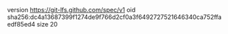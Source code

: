 version https://git-lfs.github.com/spec/v1
oid sha256:dc4a13687399f1274de9f766d2cf0a3f6492727521646340ca752ffaedf85ed4
size 20
